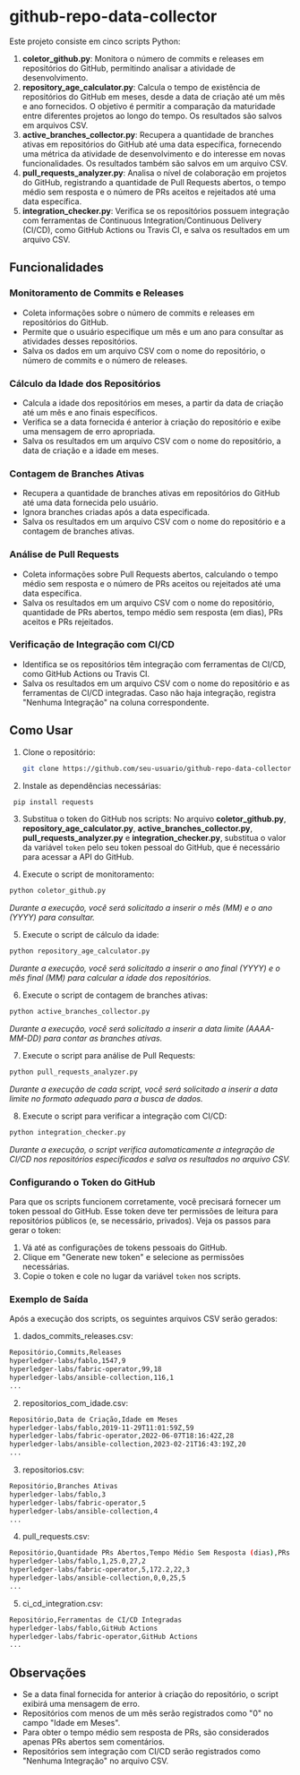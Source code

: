 # github-repo-data-collector

Este projeto consiste em cinco scripts Python:

1. **coletor_github.py**: Monitora o número de commits e releases em repositórios do GitHub, permitindo analisar a atividade de desenvolvimento.
2. **repository_age_calculator.py**: Calcula o tempo de existência de repositórios do GitHub em meses, desde a data de criação até um mês e ano fornecidos. O objetivo é permitir a comparação da maturidade entre diferentes projetos ao longo do tempo. Os resultados são salvos em arquivos CSV.
3. **active_branches_collector.py**: Recupera a quantidade de branches ativas em repositórios do GitHub até uma data específica, fornecendo uma métrica da atividade de desenvolvimento e do interesse em novas funcionalidades. Os resultados também são salvos em um arquivo CSV.
4. **pull_requests_analyzer.py**: Analisa o nível de colaboração em projetos do GitHub, registrando a quantidade de Pull Requests abertos, o tempo médio sem resposta e o número de PRs aceitos e rejeitados até uma data específica.
5. **integration_checker.py**: Verifica se os repositórios possuem integração com ferramentas de Continuous Integration/Continuous Delivery (CI/CD), como GitHub Actions ou Travis CI, e salva os resultados em um arquivo CSV.

## Funcionalidades

### Monitoramento de Commits e Releases

- Coleta informações sobre o número de commits e releases em repositórios do GitHub.
- Permite que o usuário especifique um mês e um ano para consultar as atividades desses repositórios.
- Salva os dados em um arquivo CSV com o nome do repositório, o número de commits e o número de releases.

### Cálculo da Idade dos Repositórios

- Calcula a idade dos repositórios em meses, a partir da data de criação até um mês e ano finais específicos.
- Verifica se a data fornecida é anterior à criação do repositório e exibe uma mensagem de erro apropriada.
- Salva os resultados em um arquivo CSV com o nome do repositório, a data de criação e a idade em meses.

### Contagem de Branches Ativas

- Recupera a quantidade de branches ativas em repositórios do GitHub até uma data fornecida pelo usuário.
- Ignora branches criadas após a data especificada.
- Salva os resultados em um arquivo CSV com o nome do repositório e a contagem de branches ativas.

### Análise de Pull Requests

- Coleta informações sobre Pull Requests abertos, calculando o tempo médio sem resposta e o número de PRs aceitos ou rejeitados até uma data específica.
- Salva os resultados em um arquivo CSV com o nome do repositório, quantidade de PRs abertos, tempo médio sem resposta (em dias), PRs aceitos e PRs rejeitados.

### Verificação de Integração com CI/CD

- Identifica se os repositórios têm integração com ferramentas de CI/CD, como GitHub Actions ou Travis CI.
- Salva os resultados em um arquivo CSV com o nome do repositório e as ferramentas de CI/CD integradas. Caso não haja integração, registra "Nenhuma Integração" na coluna correspondente.

## Como Usar

1. Clone o repositório:
   ```bash
   git clone https://github.com/seu-usuario/github-repo-data-collector.git

2. Instale as dependências necessárias:
  ```bash
   pip install requests
```

3. Substitua o token do GitHub nos scripts: No arquivo **coletor_github.py**, **repository_age_calculator.py**, **active_branches_collector.py**, **pull_requests_analyzer.py** e **integration_checker.py**, substitua o valor da variável ```token``` pelo seu token pessoal do GitHub, que é necessário para acessar a API do GitHub.

4. Execute o script de monitoramento:
  ```bash
python coletor_github.py
```
*Durante a execução, você será solicitado a inserir o mês (MM) e o ano (YYYY) para consultar.*

5. Execute o script de cálculo da idade:
  ```bash
python repository_age_calculator.py
```
*Durante a execução, você será solicitado a inserir o ano final (YYYY) e o mês final (MM) para calcular a idade dos repositórios.*

6. Execute o script de contagem de branches ativas:
  ```bash
python active_branches_collector.py
```
*Durante a execução, você será solicitado a inserir a data limite (AAAA-MM-DD) para contar as branches ativas.*

7. Execute o script para análise de Pull Requests:

  ```bash
python pull_requests_analyzer.py
```
*Durante a execução de cada script, você será solicitado a inserir a data limite no formato adequado para a busca de dados.*

8. Execute o script para verificar a integração com CI/CD:
  ```bash
python integration_checker.py
```
*Durante a execução, o script verifica automaticamente a integração de CI/CD nos repositórios especificados e salva os resultados no arquivo CSV.*

### Configurando o Token do GitHub

Para que os scripts funcionem corretamente, você precisará fornecer um token pessoal do GitHub. Esse token deve ter permissões de leitura para repositórios públicos (e, se necessário, privados). Veja os passos para gerar o token:

1. Vá até as configurações de tokens pessoais do GitHub.
2. Clique em "Generate new token" e selecione as permissões necessárias.
4. Copie o token e cole no lugar da variável ```token``` nos scripts.

### Exemplo de Saída
Após a execução dos scripts, os seguintes arquivos CSV serão gerados:

1. dados_commits_releases.csv:
  ```bash
Repositório,Commits,Releases
hyperledger-labs/fablo,1547,9
hyperledger-labs/fabric-operator,99,18
hyperledger-labs/ansible-collection,116,1
...
```

2. repositorios_com_idade.csv:
  ```bash
Repositório,Data de Criação,Idade em Meses
hyperledger-labs/fablo,2019-11-29T11:01:59Z,59
hyperledger-labs/fabric-operator,2022-06-07T18:16:42Z,28
hyperledger-labs/ansible-collection,2023-02-21T16:43:19Z,20
...
```

3. repositorios.csv:
  ```bash
Repositório,Branches Ativas
hyperledger-labs/fablo,3
hyperledger-labs/fabric-operator,5
hyperledger-labs/ansible-collection,4
...
```

4. pull_requests.csv:
  ```bash
Repositório,Quantidade PRs Abertos,Tempo Médio Sem Resposta (dias),PRs Aceitos,PRs Rejeitados
hyperledger-labs/fablo,1,25.0,27,2
hyperledger-labs/fabric-operator,5,172.2,22,3
hyperledger-labs/ansible-collection,0,0,25,5
...
```

5. ci_cd_integration.csv:
  ```bash
Repositório,Ferramentas de CI/CD Integradas
hyperledger-labs/fablo,GitHub Actions
hyperledger-labs/fabric-operator,GitHub Actions
...
```

## Observações
- Se a data final fornecida for anterior à criação do repositório, o script exibirá uma mensagem de erro.
- Repositórios com menos de um mês serão registrados como "0" no campo "Idade em Meses".
- Para obter o tempo médio sem resposta de PRs, são considerados apenas PRs abertos sem comentários.
- Repositórios sem integração com CI/CD serão registrados como "Nenhuma Integração" no arquivo CSV.
